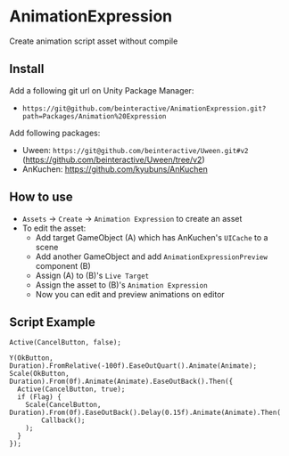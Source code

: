 # AnimationExpression

Create animation script asset without compile

## Install

Add a following git url on Unity Package Manager:
 - `https://git@github.com/beinteractive/AnimationExpression.git?path=Packages/Animation%20Expression`
 
Add following packages:
 - Uween: `https://git@github.com/beinteractive/Uween.git#v2` (https://github.com/beinteractive/Uween/tree/v2)
 - AnKuchen: https://github.com/kyubuns/AnKuchen

## How to use

 - `Assets` -> `Create` -> `Animation Expression` to create an asset
 - To edit the asset:
   - Add target GameObject (A) which has AnKuchen's `UICache` to a scene
   - Add another GameObject and add `AnimationExpressionPreview` component (B)
   - Assign (A) to (B)'s `Live Target`
   - Assign the asset to (B)'s `Animation Expression`
   - Now you can edit and preview animations on editor
 
## Script Example
 
```
Active(CancelButton, false);

Y(OkButton, Duration).FromRelative(-100f).EaseOutQuart().Animate(Animate);
Scale(OkButton, Duration).From(0f).Animate(Animate).EaseOutBack().Then({
  Active(CancelButton, true);
  if (Flag) {
    Scale(CancelButton, Duration).From(0f).EaseOutBack().Delay(0.15f).Animate(Animate).Then(
        Callback();
    );
  }
});
```
